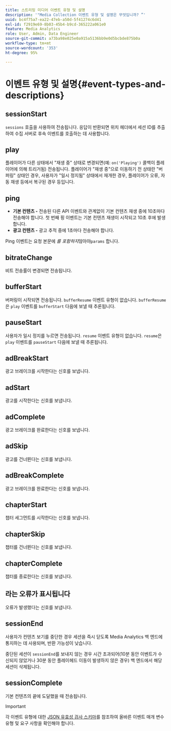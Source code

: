 ```yaml
---
title: 스트리밍 미디어 이벤트 유형 및 설명
description: '"Media Collection 이벤트 유형 및 설명은 무엇입니까? ”'
uuid: bc4f75a7-ea22-47eb-a50d-5f41274c6d41
exl-id: f2919e69-8b03-45b4-b9cd-365222a061e0
feature: Media Analytics
role: User, Admin, Data Engineer
source-git-commit: a73ba98e025e0a915a5136bb9e0d5bcbde875b0a
workflow-type: tm+mt
source-wordcount: '353'
ht-degree: 95%

---
```


# 이벤트 유형 및 설명{#event-types-and-descriptions}

## sessionStart

`sessions` 호출을 사용하여 전송됩니다. 응답이 반환되면 위치 헤더에서 세션 ID를 추출하여 수집 서버로 후속 이벤트를 호출하는 데 사용합니다.

## play

플레이어가 다른 상태에서 &quot;재생 중&quot; 상태로 변경되면(예: `on('Playing')` 콜백이 플레이어에 의해 트리거됨) 전송됩니다. 플레이어가 &quot;재생 중&quot;으로 이동하기 전 상태란 &quot;버퍼링&quot; 상태인 경우, 사용자가 &quot;일시 정지됨&quot; 상태에서 재개한 경우, 플레이어가 오류, 자동 재생 등에서 복구된 경우 등입니다.

## ping

* **기본 컨텐츠 -** 전송된 다른 API 이벤트와 관계없이 기본 컨텐츠 재생 중에 10초마다 전송해야 합니다. 첫 번째 핑 이벤트는 기본 컨텐츠 재생이 시작되고 10초 후에 발생합니다.
* **광고 컨텐츠 -** 광고 추적 중에 1초마다 전송해야 합니다.

Ping 이벤트는 요청 본문에 *를 포함하지*&#x200B;않아야`params` 합니다.

## bitrateChange

비트 전송률이 변경되면 전송됩니다.

## bufferStart

버퍼링이 시작되면 전송됩니다. `bufferResume` 이벤트 유형이 없습니다. `bufferResume`은 `play` 이벤트를 `bufferStart` 다음에 보낼 때 추론됩니다.

## pauseStart

사용자가 일시 정지를 누르면 전송됩니다. `resume` 이벤트 유형이 없습니다. `resume`은 `play` 이벤트를 `pauseStart` 다음에 보낼 때 추론됩니다.

## adBreakStart

광고 브레이크를 시작한다는 신호를 보냅니다.

## adStart

광고를 시작한다는 신호를 보냅니다.

## adComplete

광고 브레이크를 완료한다는 신호를 보냅니다.

## adSkip

광고를 건너뛴다는 신호를 보냅니다.

## adBreakComplete

광고 브레이크를 완료한다는 신호를 보냅니다.

## chapterStart

챕터 세그먼트를 시작한다는 신호를 보냅니다.

## chapterSkip

챕터를 건너뛴다는 신호를 보냅니다.

## chapterComplete

챕터를 종료한다는 신호를 보냅니다.

## 라는 오류가 표시됩니다

오류가 발생했다는 신호를 보냅니다.

## sessionEnd

사용자가 컨텐츠 보기를 중단한 경우 세션을 즉시 닫도록 Media Analytics 백 엔드에 통지하는 데 사용되며, 반환 가능성이 낮습니다.

중단된 세션이 `sessionEnd`를 보내지 않는 경우 시간 초과되어(10분 동안 이벤트가 수신되지 않았거나 30분 동안 플레이헤드 이동이 발생하지 않은 경우) 백 엔드에서 해당 세션이 삭제됩니다.

## sessionComplete

기본 컨텐츠의 끝에 도달했을 때 전송됩니다.

>[!IMPORTANT]
>
>각 이벤트 유형에 대한 [JSON 유효성 검사 스키마](mc-api-json-validation.md)를 참조하여 올바른 이벤트 매개 변수 유형 및 요구 사항을 확인해야 합니다.
